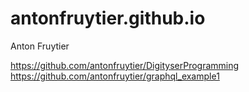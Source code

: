 # antonfruytier.github.io
Anton Fruytier 

https://github.com/antonfruytier/DigityserProgramming
https://github.com/antonfruytier/graphql_example1
